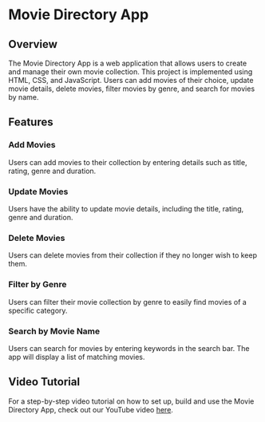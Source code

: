 # Movie Directory App

## Overview

The Movie Directory App is a web application that allows users to create and manage their own movie collection. This project is implemented using HTML, CSS, and JavaScript. Users can add movies of their choice, update movie details, delete movies, filter movies by genre, and search for movies by name.

## Features

### Add Movies
Users can add movies to their collection by entering details such as title, rating, genre and duration.

### Update Movies
Users have the ability to update movie details, including the title, rating, genre and duration.

### Delete Movies
Users can delete movies from their collection if they no longer wish to keep them.

### Filter by Genre
Users can filter their movie collection by genre to easily find movies of a specific category.

### Search by Movie Name
Users can search for movies by entering keywords in the search bar. The app will display a list of matching movies.

## Video Tutorial

For a step-by-step video tutorial on how to set up, build and use the Movie Directory App, check out our YouTube video [here](https://www.youtube.com/watch?v=aNdwG9BEmOk).
